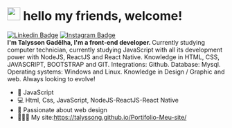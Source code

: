 # <img src="https://media.giphy.com/media/hvRJCLFzcasrR4ia7z/giphy.gif" width="30px"> hello my friends, welcome! <br>
[![Linkedin Badge](https://img.shields.io/badge/-Linkedin-6633cc?style=for-the-badge&logo=Linkedin&logoColor=white&link=https://www.linkedin.com/in/talysson-gadêlha-a174561b3/)](https://www.linkedin.com/in/talysson-gadêlha-a174561b3/)
[![Instagram Badge](https://img.shields.io/badge/-Instagram-6633cc?style=for-the-badge&logo=Instagram&logoColor=white&link=https://www.instagram.com/talyssongl/?hl=pt-br)](https://www.instagram.com/talyssongl/?hl=pt-br) 
<br>
  <strong>I'm Talysson Gadêlha, I'm a front-end developer. </strong>
  Currently studying computer technician, currently studying JavaScript with all its development power with NodeJS, ReactJS and React Native. Knowledge in HTML, CSS, JAVASCRIPT, BOOTSTRAP and GIT. Integrations: Github. Database: Mysql. Operating systems: Windows and Linux. Knowledge in Design / Graphic and web. Always looking to evolve!
- :yellow_heart:   JavaScript
- :computer:   Html, Css, JavaScript, NodeJS-ReactJS-React Native
- 💬   Passionate about web design <br>
- 👨🏻‍💻 My site:https://talyssong.github.io/Portifolio-Meu-site/
